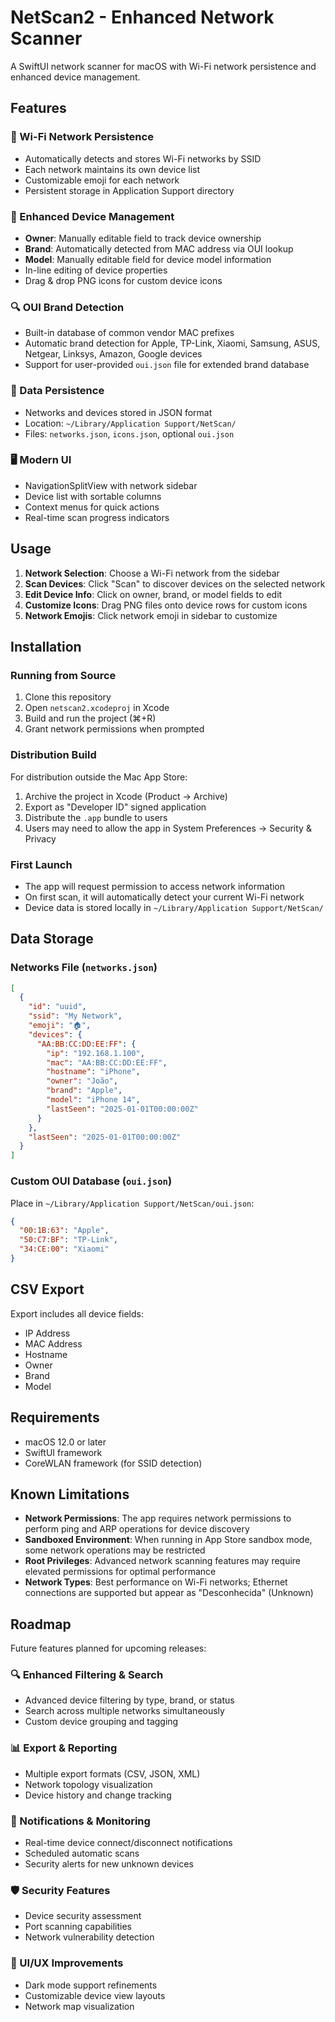 # NetScan2 - Enhanced Network Scanner

A SwiftUI network scanner for macOS with Wi-Fi network persistence and enhanced device management.

## Features

### 🛜 Wi-Fi Network Persistence
- Automatically detects and stores Wi-Fi networks by SSID
- Each network maintains its own device list
- Customizable emoji for each network
- Persistent storage in Application Support directory

### 📱 Enhanced Device Management  
- **Owner**: Manually editable field to track device ownership
- **Brand**: Automatically detected from MAC address via OUI lookup
- **Model**: Manually editable field for device model information
- In-line editing of device properties
- Drag & drop PNG icons for custom device icons

### 🔍 OUI Brand Detection
- Built-in database of common vendor MAC prefixes
- Automatic brand detection for Apple, TP-Link, Xiaomi, Samsung, ASUS, Netgear, Linksys, Amazon, Google devices
- Support for user-provided `oui.json` file for extended brand database

### 💾 Data Persistence
- Networks and devices stored in JSON format
- Location: `~/Library/Application Support/NetScan/`
- Files: `networks.json`, `icons.json`, optional `oui.json`

### 🖥️ Modern UI
- NavigationSplitView with network sidebar
- Device list with sortable columns
- Context menus for quick actions
- Real-time scan progress indicators

## Usage

1. **Network Selection**: Choose a Wi-Fi network from the sidebar
2. **Scan Devices**: Click "Scan" to discover devices on the selected network  
3. **Edit Device Info**: Click on owner, brand, or model fields to edit
4. **Customize Icons**: Drag PNG files onto device rows for custom icons
5. **Network Emojis**: Click network emoji in sidebar to customize

## Installation

### Running from Source
1. Clone this repository
2. Open `netscan2.xcodeproj` in Xcode
3. Build and run the project (⌘+R)
4. Grant network permissions when prompted

### Distribution Build
For distribution outside the Mac App Store:
1. Archive the project in Xcode (Product → Archive)
2. Export as "Developer ID" signed application
3. Distribute the `.app` bundle to users
4. Users may need to allow the app in System Preferences → Security & Privacy

### First Launch
- The app will request permission to access network information
- On first scan, it will automatically detect your current Wi-Fi network
- Device data is stored locally in `~/Library/Application Support/NetScan/`

## Data Storage

### Networks File (`networks.json`)
```json
[
  {
    "id": "uuid",
    "ssid": "My Network", 
    "emoji": "🏠",
    "devices": {
      "AA:BB:CC:DD:EE:FF": {
        "ip": "192.168.1.100",
        "mac": "AA:BB:CC:DD:EE:FF",
        "hostname": "iPhone",
        "owner": "João",
        "brand": "Apple", 
        "model": "iPhone 14",
        "lastSeen": "2025-01-01T00:00:00Z"
      }
    },
    "lastSeen": "2025-01-01T00:00:00Z"
  }
]
```

### Custom OUI Database (`oui.json`)
Place in `~/Library/Application Support/NetScan/oui.json`:
```json
{
  "00:1B:63": "Apple",
  "50:C7:BF": "TP-Link",
  "34:CE:00": "Xiaomi"
}
```

## CSV Export

Export includes all device fields:
- IP Address
- MAC Address  
- Hostname
- Owner
- Brand
- Model

## Requirements

- macOS 12.0 or later
- SwiftUI framework
- CoreWLAN framework (for SSID detection)

## Known Limitations

- **Network Permissions**: The app requires network permissions to perform ping and ARP operations for device discovery
- **Sandboxed Environment**: When running in App Store sandbox mode, some network operations may be restricted
- **Root Privileges**: Advanced network scanning features may require elevated permissions for optimal performance
- **Network Types**: Best performance on Wi-Fi networks; Ethernet connections are supported but appear as "Desconhecida" (Unknown)

## Roadmap

Future features planned for upcoming releases:

### 🔍 Enhanced Filtering & Search
- Advanced device filtering by type, brand, or status
- Search across multiple networks simultaneously
- Custom device grouping and tagging

### 📊 Export & Reporting  
- Multiple export formats (CSV, JSON, XML)
- Network topology visualization
- Device history and change tracking

### 🔔 Notifications & Monitoring
- Real-time device connect/disconnect notifications
- Scheduled automatic scans
- Security alerts for new unknown devices

### 🛡️ Security Features
- Device security assessment
- Port scanning capabilities
- Network vulnerability detection

### 🎨 UI/UX Improvements
- Dark mode support refinements
- Customizable device view layouts
- Network map visualization